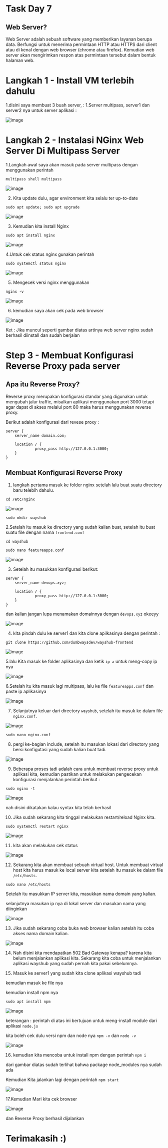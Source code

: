 # Task Day 7

## Web Server?

Web Server adalah sebuah software yang memberikan layanan berupa data. Berfungsi untuk menerima permintaan HTTP atau HTTPS dari client atau di kenal dengan web browser (chrome atau firefox). Kemudian web server akan mengirimkan respon atas permintaan tersebut dalam bentuk halaman web.

# Langkah 1 - Install VM terlebih dahulu


1.disini saya membuat 3 buah server, : 1.Server multipass, server1 dan server2 nya untuk server aplikasi :

![image](assets/1.png)



# Langkah 2 - Instalasi NGinx Web Server Di Multipass Server

1.Langkah awal saya akan masuk pada server multipass dengan menggunakan perintah

```
multipass shell multipass
```

![image](assets/2.png)

2. Kita update dulu, agar environment kita selalu ter up-to-date 

```
sudo apt update; sudo apt upgrade
```

![image](assets/.3png)

3. Kemudian kita install Nginx

```
sudo apt install nginx
```

![image](assets/4.png)

4.Untuk cek status nginx gunakan perintah

```
sudo systemctl status nginx
```
![image](assets/5.png)

5. Mengecek versi nginx menggunakan

```
nginx -v
```

![image](assets/6.png)

6. kemudian saya akan cek pada web browser

![image](assets/7.png)

Ket : Jika muncul seperti gambar diatas artinya web server nginx sudah berhasil diinstall dan sudah berjalan


# Step 3 - Membuat Konfigurasi Reverse Proxy pada server

## Apa itu Reverse Proxy?

Reverse proxy merupakan konfigurasi standar yang digunakan untuk mengubah jalur traffic, misalkan aplikasi menggunakan port 3000 tetapi agar dapat di akses melalui port 80 maka harus menggunakan reverse proxy.

Berikut adalah konfigurasi dari revese proxy :

```
server { 
    server_name domain.com; 
    
    location / { 
             proxy_pass http://127.0.0.1:3000;
    }
}
```

## Membuat Konfigurasi Reverse Proxy 


1. langkah pertama masuk ke folder nginx setelah lalu buat suatu directory baru telebih dahulu.

```
cd /etc/nginx
```

![image](assets/8.png)

```
sudo mkdir wayshub
```


2.Setelah itu masuk ke directory yang sudah kalian buat, setelah itu buat suatu file dengan nama `frontend.conf`

```
cd wayshub
```

```
sudo nano featureapps.conf
```

![image](assets/9.png)

3. Setelah itu masukkan konfigurasi berikut:

```
server { 
    server_name devops.xyz; 
  
    location / { 
             proxy_pass http://127.0.0.1:3000;
    }
}
```

dan kalian jangan lupa menamakan domainnya dengan `devops.xyz` okeeyy

![image](assets/10.png)



4. kita pindah dulu ke server1 dan  kita clone apilkasinya dengan perintah  :

```
git clone https://github.com/dumbwaysdev/wayshub-frontend
```

![image](assets/11.png)

5.lalu Kita masuk ke folder aplikasinya dan ketik `ip a` untuk meng-copy ip nya

![image](assets/12.png)

6.Setelah itu kita masuk lagi multipass, lalu ke file `featureapps.conf` dan paste ip aplikasinya 

![image](assets/13.png)

7. Selanjutnya keluar dari directory `wayshub`, setelah itu masuk ke dalam file `nginx.conf`.

![image](assets/14.png)

```
sudo nano nginx.conf
```

8. pergi ke-bagian include, setelah itu masukan lokasi dari directory yang bersi konfigutasi yang sudah kalian buat tadi.

![image](assets/15.png)


9. Beberapa proses tadi adalah cara untuk membuat reverse proxy untuk aplikasi kita, kemudian pastikan untuk melakukan pengecekan konfigurasi menjalankan perintah berikut :

```
sudo nginx -t
```



![image](assets/16.png)

nah disini dikatakan kalau syntax kita telah berhasil


10. Jika sudah sekarang kita tinggal melakukan restart/reload Nginx kita.

```
sudo systemctl restart nginx
```

![image](assets/17.png)

11. kita akan melakukan cek status 

![image](assets/18.png)


12. Sekarang kita akan membuat sebuah virtual host. Untuk membuat virtual host kita harus masuk ke local server kita setelah itu masuk ke dalam file `/etc/hosts`.

```
sudo nano /etc/hosts
```



Setelah itu masukkan IP server kita, masukkan nama domain yang kalian.


selanjutnya masukan ip nya di lokal server dan masukan nama yang diinginkan

![image](assets/19.png)


13. Jika sudah sekarang coba buka web browser kalian setelah itu coba akses nama domain kalian.

![image](assets/20.png)


14. Nah disini kita mendapatkan 502 Bad Gateway kenapa? karena kita belum menjalankan aplikasi kita. Sekarang kita coba untuk menjalankan aplikasi wayshub yang sudah pernah kita pakai sebelumnya.

15. Masuk ke server1 yang sudah kita clone aplikasi wayshub tadi

kemudian masuk ke file nya

kemudian install npm nya 

```
sudo apt install npm
```

![image](assets/21.png)

keterangan : perintah di atas ini bertujuan untuk meng-install module dari aplikasi `node.js`

kita boleh cek dulu versi npm dan node nya `npm -v` dan `node -v`

![image](assets/22.png)


16. kemudian kita mencoba untuk install npm dengan perintah `npm i`


dari gambar diatas sudah terlihat bahwa package node_modules nya sudah ada 

Kemudian Kita jalankan lagi dengan perintah `npm start`


![image](assets/23.png)



17.Kemudian Mari kita cek browser

![image](assets/24.png)

dan Reverse Proxy berhasil dijalankan



# Terimakasih :)


